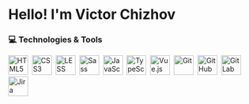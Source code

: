 <h1>Hello! I'm Victor Chizhov</h1>

<h3>💻 Technologies & Tools</h3>
<div>
  <img src="https://cdn.jsdelivr.net/gh/devicons/devicon/icons/html5/html5-original-wordmark.svg" alt="HTML5" title="HTML5" width="40" height="40">&nbsp
  <img src="https://cdn.jsdelivr.net/gh/devicons/devicon/icons/css3/css3-original-wordmark.svg" alt="CSS3" title="CSS3" width="40" height="40">&nbsp
  <img src="https://cdn.jsdelivr.net/gh/devicons/devicon/icons/less/less-plain-wordmark.svg" alt="LESS" title="LESS" width="40" height="40">&nbsp
  <img src="https://cdn.jsdelivr.net/gh/devicons/devicon/icons/sass/sass-original.svg" alt="Sass" title="Sass" width="40" height="40">&nbsp
  <img src="https://cdn.jsdelivr.net/gh/devicons/devicon/icons/javascript/javascript-original.svg" alt="JavaScript" title="JavaScript" width="40" height="40">&nbsp
  <img src="https://cdn.jsdelivr.net/gh/devicons/devicon/icons/typescript/typescript-original.svg" alt="TypeScript" title="TypeScript" width="40" height="40">&nbsp
  <img src="https://cdn.jsdelivr.net/gh/devicons/devicon/icons/vuejs/vuejs-original.svg" alt="Vue.js" title="Vue.js" width="40" height="40">&nbsp
  <img src="https://cdn.jsdelivr.net/gh/devicons/devicon/icons/git/git-original.svg" alt="Git" title="Git" width="40" height="40">&nbsp
  <img src="https://cdn.jsdelivr.net/gh/devicons/devicon/icons/github/github-original.svg" alt="GitHub" title="GitHub" width="40" height="40">&nbsp
  <img src="https://cdn.jsdelivr.net/gh/devicons/devicon/icons/gitlab/gitlab-original.svg" alt="GitLab" title="GitLab" width="40" height="40">&nbsp
  <img src="https://cdn.jsdelivr.net/gh/devicons/devicon/icons/jira/jira-original.svg" alt="Jira" title="Jira" width="40" height="40">
</div>
